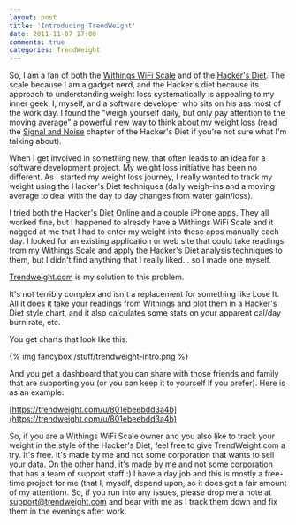 ```yaml
---
layout: post
title: 'Introducing TrendWeight'
date: 2011-11-07 17:00
comments: true
categories: TrendWeight
---
```


So, I am a fan of both the [Withings WiFi Scale](http://www.withings.com/en/bodyscale) and of the [Hacker's Diet](http://www.fourmilab.ch/hackdiet/).   The scale because I am a gadget nerd, and the Hacker's diet because its approach to understanding weight loss systematically is appealing to my inner geek.  I, myself, and a software developer who sits on his ass most of the work day.  I found the "weigh yourself daily, but only pay attention to the moving average" a powerful new way to think about my weight loss (read the [Signal and Noise](http://www.fourmilab.ch/hackdiet/e4/signalnoise.html) chapter of the Hacker's Diet if you're not sure what I'm talking about).

When I get involved in something new, that often leads to an idea for a software development project. My weight loss initiative has been no different.  As I started my weight loss journey, I really wanted to track my weight using the Hacker's Diet techniques (daily weigh-ins and a moving average to deal with the day to day changes from water gain/loss).

I tried both the Hacker's Diet Online and a couple iPhone apps.  They all worked fine, but I happened to already have a Withings WiFi Scale and it nagged at me that I had to enter my weight into these apps manually each day.  I looked for an existing application or web site that could take readings from my Withings Scale and apply the Hacker's Diet analysis techniques to them, but I didn't find anything that I really liked... so I made one myself.

[Trendweight.com](https://trendweight.com) is my solution to this problem.

It's not terribly complex and isn't a replacement for something like Lose It.  All it does it take your readings from Withings and plot them in a Hacker's Diet style chart, and it also calculates some stats on your apparent cal/day burn rate, etc.

You get charts that look like this:

{% img fancybox /stuff/trendweight-intro.png %}

And you get a dashboard that you can share with those friends and family that are supporting you (or you can keep it to yourself if you prefer).  Here is as an example:

[https://trendweight.com/u/801ebeebdd3a4b](https://trendweight.com/u/801ebeebdd3a4b)

So, if you are a Withings WiFi Scale owner and you also like to track your weight in the style of the Hacker's Diet, feel free to give TrendWeight.com a try.  It's free.  It's made by me and not some corporation that wants to sell your data.  On the other hand, it's made by me and not some corporation that has a team of support staff :)  I have a day job and this is mostly a free-time project for me (that I, myself, depend upon, so it does get a fair amount of my attention). So, if you run into any issues, please drop me a note at [support@trendweight.com](mailto:support@trendweight.com) and bear with me as I track them down and fix them in the evenings after work.